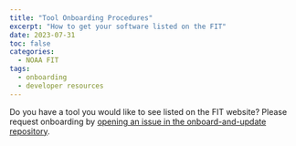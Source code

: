 ```yaml
---
title: "Tool Onboarding Procedures"
excerpt: "How to get your software listed on the FIT"
date: 2023-07-31
toc: false
categories:
  - NOAA FIT
tags:
  - onboarding
  - developer resources
---
```


Do you have a tool you would like to see listed on the FIT website? Please request onboarding by [opening an issue in the onboard-and-update repository](https://github.com/noaa-fisheries-integrated-toolbox/onboard-and-update/issues/new/choose).

